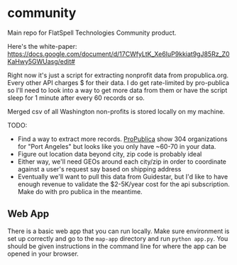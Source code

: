 # community
Main repo for FlatSpell Technologies Community product.

Here's the white-paper: https://docs.google.com/document/d/17CWfyLtK_Xe6IuP9kkiat9gJ85Rz_Z0KaHwy5GWUasg/edit#

Right now it's just a script for extracting nonprofit data from propublica.org. Every other API charges $ for their data. I do get rate-limited by pro-publica so I'll need to look into a way to get more data from them or have the script sleep for 1 minute after every 60 records or so.

Merged csv of all Washington non-profits is stored locally on my machine. 

TODO:
- Find a way to extract more records. [ProPublica](https://projects.propublica.org/nonprofits/search?utf8=%E2%9C%93&q=port+angeles&state%5Bid%5D=&ntee%5Bid%5D=&c_code%5Bid%5D=) show 304 organizations for "Port Angeles" but looks like you only have ~60-70 in your data. 
- Figure out location data beyond city, zip code is probably ideal
- Either way, we'll need GEOs around each city/zip in order to coordinate against a user's request say based on shipping address
- Eventually we'll want to pull this data from Guidestar, but I'd like to have enough revenue to validate the $2-5K/year cost for the api subscription. Make do with pro publica in the meantime.

## Web App
There is a basic web app that you can run locally. Make sure environment is set up correctly and go to the `map-app` directory and run `python app.py`. You should be given instructions in the command line for where the app can be opened in your browser.